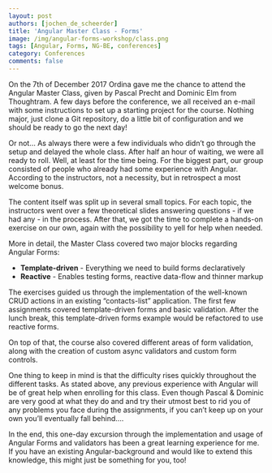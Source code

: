 ```yaml
---
layout: post
authors: [jochen_de_scheerder]
title: 'Angular Master Class - Forms'
image: /img/angular-forms-workshop/class.png
tags: [Angular, Forms, NG-BE, conferences]
category: Conferences
comments: false
---
```


On the 7th of December 2017 Ordina gave me the chance to attend the Angular Master Class, given by Pascal Precht and Dominic Elm from Thoughtram. 
A few days before the conference, we all received an e-mail with some instructions to set up a starting project for the course. Nothing major, just clone a Git repository, do a little bit of configuration and we should be ready to go the next day!

Or not… As always there were a few individuals who didn’t go through the setup and delayed the whole class. After half an hour of waiting, we were all ready to roll. Well, at least for the time being.
For the biggest part, our group consisted of people who already had some experience with Angular. According to the instructors, not a necessity, but in retrospect a most welcome bonus.

The content itself was split up in several small topics. For each topic, the instructors went over a few theoretical slides answering questions - if we had any - in the process. After that, we got the time to complete a hands-on exercise on our own, again with the possibility to yell for help when needed.

More in detail, the Master Class covered two major blocks regarding Angular Forms:
* **Template-driven** - Everything we need to build forms declaratively
* **Reactive** - Enables testing forms, reactive data-flow and thinner markup

The exercises guided us through the implementation of the well-known CRUD actions in an existing “contacts-list” application. The first few assignments covered template-driven forms and basic validation. After the lunch break, this template-driven forms example would be refactored to use reactive forms.
			
On top of that, the course also covered different areas of form validation, along with the creation of custom async validators and custom form controls. 

One thing to keep in mind is that the difficulty rises quickly throughout the different tasks. As stated above, any previous experience with Angular will be of great help when enrolling for this class. Even though Pascal & Dominic are very good at what they do and  and try their utmost best to rid you of any problems you face during the assignments, if you can’t keep up on your own you’ll eventually fall behind….

In the end, this one-day excursion through the implementation and usage of Angular Forms and validators has been a great learning experience for me. If you have an existing Angular-background and would like to extend this knowledge, this might just be something for you, too!